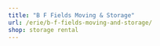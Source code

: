 ```yaml
---
title: "B F Fields Moving & Storage"
url: /erie/b-f-fields-moving-and-storage/
shop: storage rental
---
```


